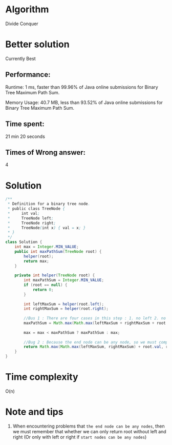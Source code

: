 # Algorithm 

Divide Conquer

# Better solution

Currently Best

## Performance:

Runtime: 1 ms, faster than 99.96% of Java online submissions for Binary Tree Maximum Path Sum.

Memory Usage: 40.7 MB, less than 93.52% of Java online submissions for Binary Tree Maximum Path Sum.

## Time spent:

21 min 20 seconds

## Times of Wrong answer:

4

# Solution 

```java
/**
 * Definition for a binary tree node.
 * public class TreeNode {
 *     int val;
 *     TreeNode left;
 *     TreeNode right;
 *     TreeNode(int x) { val = x; }
 * }
 */
class Solution {
    int max = Integer.MIN_VALUE;
    public int maxPathSum(TreeNode root) {
        helper(root);
        return max;
    }
    
    private int helper(TreeNode root) {
        int maxPathSum = Integer.MIN_VALUE;
        if (root == null) {
            return 0;
        }
        
        int leftMaxSum = helper(root.left);
        int rightMaxSum = helper(root.right);
        
        //Bus 1 : There are four cases in this step : 1. no left 2. no right 3. no left, no right 4. with left and right
        maxPathSum = Math.max(Math.max(leftMaxSum + rightMaxSum + root.val, root.val),                                 Math.max(rightMaxSum + root.val, leftMaxSum + root.val));
        
        max = max < maxPathSum ? maxPathSum : max;
        
        //Bug 2 : Because the end node can be any node, so we must compare Math.max(leftMaxSum, rightMaxSum) + root.val and root.val, otherswise if we return Math.max(leftMaxSum, rightMaxSum) + root.val directly, the end point must be a leaf.
        return Math.max(Math.max(leftMaxSum, rightMaxSum) + root.val, root.val);
    }
}
```

# Time complexity

O(n)

# Note and tips

1. When encountering problems that `the end node can be any nodes`, then we must remember that whether we can only return root without left and right (Or only with left or right if `start nodes can be any nodes`)

   